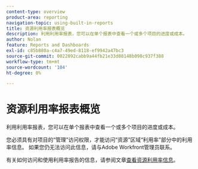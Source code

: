 ```yaml
---
content-type: overview
product-area: reporting
navigation-topic: using-built-in-reports
title: 资源利用率报表概览
description: 利用利用率报表，您可以在单个报表中查看一个或多个项目的进度或成本。
author: Nolan
feature: Reports and Dashboards
exl-id: c85b880a-c4a7-49ed-8118-ef9942a47bc3
source-git-commit: 0022892cabb9a44fb21e33d88148b098c937f388
workflow-type: tm+mt
source-wordcount: '104'
ht-degree: 0%

---
```



# 资源利用率报表概览

<!--Audited: 11/2024-->

<!--CONTEXT SENSITIVE HELP - this is linked to the product. It is about a Resource reporting built-in report, so we need to keep it in both areas.-->

利用利用率报表，您可以在单个报表中查看一个或多个项目的进度或成本。

您必须具有对项目的“管理”访问权限，才能访问“资源”区域“利用率”部分中的利用率信息。 如果您仍无法访问此信息，请与Adobe Workfront管理员联系。

有关如何访问和使用利用率报告的信息，请参阅文章[查看资源利用率信息](../../../resource-mgmt/resource-utilization/view-utilization-information.md)。
